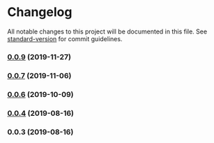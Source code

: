 # Changelog

All notable changes to this project will be documented in this file. See [standard-version](https://github.com/conventional-changelog/standard-version) for commit guidelines.

### [0.0.9](https://github.com/mitevpi/algos/compare/v0.0.7...v0.0.9) (2019-11-27)

### [0.0.7](https://github.com/mitevpi/algos/compare/v0.0.6...v0.0.7) (2019-11-06)

### [0.0.6](https://github.com/mitevpi/algos/compare/v0.0.4...v0.0.6) (2019-10-09)

### [0.0.4](https://github.com/mitevpi/algos/compare/v0.0.3...v0.0.4) (2019-08-16)

### 0.0.3 (2019-08-16)
